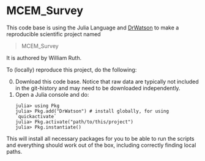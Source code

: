 # MCEM_Survey

This code base is using the Julia Language and [DrWatson](https://juliadynamics.github.io/DrWatson.jl/stable/)
to make a reproducible scientific project named
> MCEM_Survey

It is authored by William Ruth.

To (locally) reproduce this project, do the following:

0. Download this code base. Notice that raw data are typically not included in the
   git-history and may need to be downloaded independently.
1. Open a Julia console and do:
   ```
   julia> using Pkg
   julia> Pkg.add("DrWatson") # install globally, for using `quickactivate`
   julia> Pkg.activate("path/to/this/project")
   julia> Pkg.instantiate()
   ```

This will install all necessary packages for you to be able to run the scripts and
everything should work out of the box, including correctly finding local paths.
